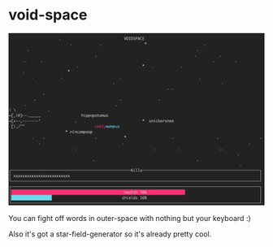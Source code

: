 # void-space

![](./screenshots/voidspace.png)

You can fight off words in outer-space with nothing but your keyboard :)

Also it's got a star-field-generator so it's already pretty cool.
